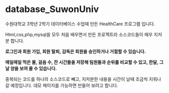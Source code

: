 # database_SuwonUniv

수원대학교 3학년 2학기 데이터베이스 수업때 만든 HealthCare 프로그램 입니다.

Html,css,php,mysql을 모두 처음 배우면서 만든 프로젝트라 소스코드들이 매우 지저분 합니다.  



**로그인과 회원 가입, 회원 탈퇴, 감독은 회원을 승인하거나 거절할 수 있습니다.** 

**매일매일 먹은 물, 걸음 수, 잔 시간들을 저장해 팀원들과 순위를 비교할 수 있고, 한달, 그날 양을 보여 줄 수 있습니다.** 



중복되는 코드를 하나의 소스코드로 빼고, 지저분한 내용을 시간이 날때 조금씩 지워나갈 예정입니다. 
데모 페이지를 가능하면 만들어 보려고 합니다.
